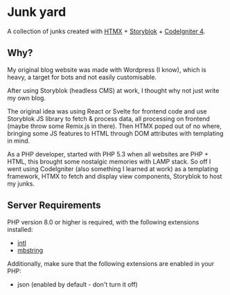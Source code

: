 # Junk yard

A collection of junks created with [HTMX](https://htmx.org/) + [Storyblok](https://www.storyblok.com/) + [CodeIgniter 4](https://www.codeigniter.com/).

## Why?

My original blog website was made with Wordpress (I know), which is heavy, a target for bots and not easily customisable.

After using Storyblok (headless CMS) at work, I thought why not just write my own blog.

The original idea was using React or Svelte for frontend code and use Storyblok JS library to fetch & process data, all processing on frontend (maybe throw some Remix.js in there).
Then HTMX poped out of no where, bringing some JS features to HTML through DOM attributes with templating in mind.

As a PHP developer, started with PHP 5.3 when all websites are PHP + HTML, this brought some nostalgic memories with LAMP stack.
So off I went using CodeIgniter (also something I learned at work) as a templating framework, HTMX to fetch and display view components, Storyblok to host my junks.

## Server Requirements

PHP version 8.0 or higher is required, with the following extensions installed:

- [intl](http://php.net/manual/en/intl.requirements.php)
- [mbstring](http://php.net/manual/en/mbstring.installation.php)

Additionally, make sure that the following extensions are enabled in your PHP:

- json (enabled by default - don't turn it off)
